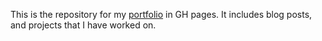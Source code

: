 This is the repository for my [portfolio](https://enrique-giottonini.github.io/) in GH pages. It includes blog posts, and projects that I have worked on.
